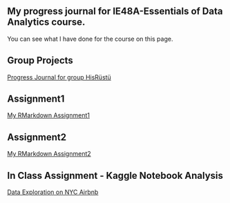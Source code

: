 ## My progress journal for IE48A-Essentials of Data Analytics course.

You can see what I have done for the course on this page. 

## Group Projects
[Progress Journal for group HisRüstü](https://pjournal.github.io/boun01g-hisrustu/) 

## Assignment1
[My RMarkdown Assignment1](https://pjournal.github.io/boun01-berkayzuhre/Homework0/RMarkdownHomework.html) 

## Assignment2
[My RMarkdown Assignment2](https://pjournal.github.io/boun01-berkayzuhre/Assignment2/Homework2.html)

## In Class Assignment - Kaggle Notebook Analysis
[Data Exploration on NYC Airbnb](InclassExercise.html) 
